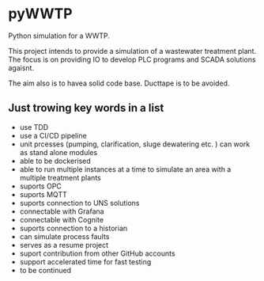 # pyWWTP
Python simulation for a WWTP.

This project intends to provide a simulation of a wastewater treatment plant. The focus is on providing IO to develop PLC programs and SCADA solutions agaisnt.

The aim also is to havea solid code base. Ducttape is to be avoided.

## Just trowing key words in a list
* use TDD
* use a CI/CD pipeline
* unit prcesses (pumping, clarification, sluge dewatering etc. ) can work as stand alone modules
* able to be dockerised
* able to run multiple instances at a time to simulate an area with a multiple treatment plants
* suports OPC
* suports MQTT
* suports connection to UNS solutions
* connectable with Grafana
* connectable with Cognite
* suports connection to a historian
* can simulate process faults
* serves as a resume project
* suport contribution from other GitHub accounts
* support accelerated time for fast testing
* to be continued

